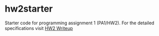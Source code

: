 # hw2starter
Starter code for programming assignment 1 (PA1/HW2). For the detailed specifications visit [HW2 Writeup](https://canvas.ucsd.edu)
